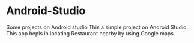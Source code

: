 # Android-Studio
Some projects on Android studio
This a simple project on Android Studio. This app hepls in locating Restaurant nearby by using Google maps.
